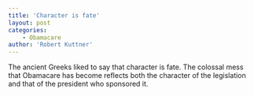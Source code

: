 ```yaml
---
title: 'Character is fate'
layout: post
categories:
    - Obamacare
author: 'Robert Kuttner'
---
```


The ancient Greeks liked to say that character is fate. The colossal mess that Obamacare has become reflects both the character of the legislation and that of the president who sponsored it.